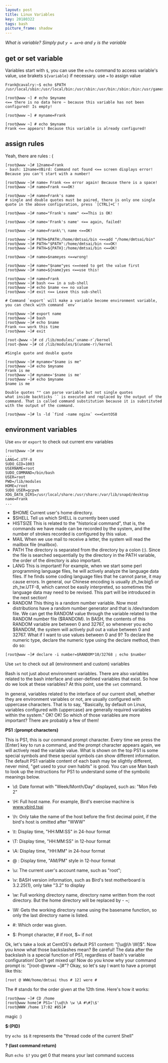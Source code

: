 ```yaml
---
layout: post
title: Linux Variables
key: 20180322
tags: bash
picture_frame: shadow
---
```


*What is variable? Simply put `y = ax+b` and `y` is the variable*

<!--more-->


## get or set variable


Variables start with `$`, you can use the `echo` command to access variable's value, use brakets `${variable}` if necessary. use `=` to assign value

```
Frank@cavalry:~$ echo $PATH
/usr/local/sbin:/usr/local/bin:/usr/sbin:/usr/bin:/sbin:/bin:/usr/games:/usr/local/games:/snap/bin

[root@www ~] # echo $myname
<== there is no data here ~ because this variable has not been configured! Is empty!

[root@www ~] # myname=Frank

[root@www ~] # echo $myname
Frank <== appears! Because this variable is already configured!
```


## assign rules

Yeah, there are rules : (

```
[root@www ~]# 12name=Frank
- bash: 12name=VBird: Command not found <== screen displays error! Because you can't start with a number!

[root@www ~]# name= Frank <== error again! Because there is a space!
[root@www ~]# name=Frank <==OK!

[root@www ~]# name=Frank's name
# single and double quotes must be paired, there is only one single quote in the above configuration, press `[CTRL]+C`!

[root@www ~]# name="Frank's name" <==This is OK!

[root@www ~]# name='Frank's name' <== again, failed!

[root@www ~]# name=Frank\'\ name <==OK!

[root@www ~]# PATH=$PATH:/home/dmtsai/bin <==add "/home/dmtsai/bin" 
[root@www ~]# PATH="$PATH":/home/dmtsai/bin <==OK!
[root@www ~]# PATH=${PATH}:/home/dmtsai/bin <==OK!

[root@www ~]# name=$nameyes <==wrong!

[root@www ~]# name="$name"yes <==need to get the value first
[root@www ~]# name=${name}yes <==use this!

[root@www ~]# name=Frank
[root@www ~]# bash <== in a sub-shell
[root@www ~]# echo $name <== no value
[root@www ~]# exit <== Leave this sub-shell

# Command `export` will make a variable become environment variable, you can check with command `env`

[root@www ~]# export name
[root@www ~]# bash
[root@www ~]# echo $name
Frank <== work this time
[root@www ~]# exit 

[root-@www ~]# cd /lib/modules/`uname-r`/kernel
[root-@www ~]# cd /lib/modules/$(uname-r)/kernel

#Single quote and double quote

[root@www ~]# myname="$name is me"
[root@www ~]# echo $myname
Frank is me
[root@www ~]# myname='$name is me'
[root@www ~]# echo $myname
$name is me

Double quotes "" can parse variable but not single quotes
what inside backticks `` is executed and replaced by the output of the command. That is called command substitution because it is substituted with the output of the command.

[root@www ~]# ls -ld `find -name nginx` <==CentOS8

```


## environment variables


Use `env` or `export` to check out current env variables

```
[root@www ~]# env
...
LANG=C.UTF-8
SUDO_GID=1003
USERNAME=root
SUDO_COMMAND=/bin/bash
USER=root
PWD=/lib/modules
HOME=/root
SUDO_USER=gcpvm
XDG_DATA_DIRS=/usr/local/share:/usr/share:/var/lib/snapd/desktop
name=Frank
...

```

- $HOME Current user's home directory. 
- $SHELL Tell us which SHELL is currently been used
- HISTSIZE This is related to the "historical command", that is, the commands we have made can be recorded by the system, and the number of strokes recorded is configured by this value.
- MAIL When we use mail to receive a letter, the system will read the mailbox file (mailbox).
- PATH The directory is separated from the directory by a colon (:). Since the file is searched sequentially by the directory in the PATH variable, the order of the directory is also important.
- LANG This is important! For example, when we start some perl programming language files, he will actively analyze the language data files. If he finds some coding language files that he cannot parse, it may cause errors. In general, our Chinese encoding is usually zh_tw.big5 or zh_tw.UTF-8, which cannot be easily interpreted, so sometimes the language data may need to be revised. This part will be introduced in the next section!
- RANDOM This thing is a random number variable. Now most distributions have a random number generator and that is /dev/random file. We can get the RANDOM value through the variable related to the RANDOM number file ($RANDOM). In BASH, the contents of this RANDOM variable are between 0 and 32767, so whenever you echo $RANDOM, the system will actively pull out a value between 0 and 32767. What if I want to use values between 0 and 9? To declare the numeric type, declare the numeric type using the declare method, then do so:

```
[root@www ~]# declare -i number=$RANDOM*10/32768 ; echo $number
```


Use `set` to check out all (environment and custom) variables


Bash is not just about environment variables. There are also variables related to the bash interface and user-defined variables that exist. So how do we look at these variables? At this point, use the `set` command. 



In general, variables related to the interface of our current shell, whether they are environment variables or not, are usually configured with uppercase characters. That is to say, "Basically, by default on Linux, variables configured with {uppercase} are generally required variables within the system." OK! OK! So which of those variables are more important? There are probably a few of them!


**PS1 :(prompt characters)**


This is PS1, this is our command prompt character. Every time we press the [Enter] key to run a command, and the prompt character appears again, we will actively read the variable value. What is shown on the top PS1 is some special symbols and these special symbols can show different information. The default PS1 variable content of each bash may be slightly different, never mind, "get used to your own habits" is good. You can use Man bash to look up the instructions for PS1 to understand some of the symbolic meanings below.


- \d: Date format with "Week/Month/Day" displayed, such as: "Mon Feb 2"

- \H: Full host name. For example, Bird's exercise machine is www.vbird.tsai
- \h: Only take the name of the host before the first decimal point, if the bird's host is omitted after "WWW"
- \t: Display time, "HH:MM:SS" in 24-hour format
- \T: Display time, "HH:MM:SS" in 12-hour format
- \A: Display time, "HH:MM" in 24-hour format
- \@ : Display time, "AM/PM" style in 12-hour format
- \u: The current user's account name, such as "root";
- \v: BASH version information, such as Bird's test motherboard is 3.2.25(1), only take "3.2" to display
- \w: Full working directory name, directory name written from the root directory. But the home directory will be replaced by - ~;
- \W: Gets the working directory name using the basename function, so only the last directory name is listed.
- \#: Which order was given.
- \$: Prompt character, # if root, $~ if not


Ok, let's take a look at CentOS's default PS1 content: "[\u@\h \W]\$". Now you know what those backslashes mean? Be careful! The data after the backslash is a special function of PS1, regardless of bash's variable configuration! Don't get mixed up! Now do you know why your command prompt is: "[root-@www ~]#"? Okay, so let's say I want to have a prompt like this:

```
[root @ WWW/home/dmtsai thus # 12] were #
```

The # stands for the order given at the 12th time. Here's how it works:

```
[root@www ~]# CD /home
[root@www home]# PS1='[\u@\h \w \A #\#]\$'
[root@WWW /home 17:02 #85]#
```

magic :)


**$:(PID)**

try `echo $$` it represents the "thread code of the current Shell"


**? (last command return)**

Run `echo $?` you get 0 that means your last command success